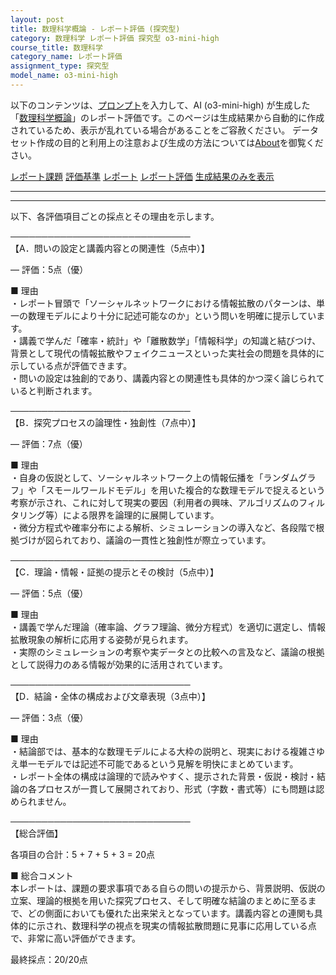 ```yaml
---
layout: post
title: 数理科学概論 - レポート評価 (探究型)
category: 数理科学 レポート評価 探究型 o3-mini-high
course_title: 数理科学
category_name: レポート評価
assignment_type: 探究型
model_name: o3-mini-high
---
```


以下のコンテンツは、[プロンプト](https://github.com/takedatoshiyuki/synthetic_assignments/tree/main/generated/数理科学/o3-mini-high/prompt_レポート評価-探究型.md)を入力して、AI (o3-mini-high) が生成した「[数理科学概論](/contents/数理科学/)」のレポート評価です。このページは生成結果から自動的に作成されているため、表示が乱れている場合があることをご容赦ください。
データセット作成の目的と利用上の注意および生成の方法については[About](/About)を御覧ください。

[レポート課題](../レポート課題-探究型)
[評価基準](../評価基準-探究型)
[レポート](../レポート-探究型)
[レポート評価](../レポート評価-探究型)
[生成結果のみを表示](https://github.com/takedatoshiyuki/synthetic_assignments/tree/main/generated/数理科学/o3-mini-high/レポート評価-探究型.md)
  

***
***
  
以下、各評価項目ごとの採点とその理由を示します。

─────────────────────────────  
【A．問いの設定と講義内容との関連性（5点中）】

― 評価：5点（優）

■ 理由  
・レポート冒頭で「ソーシャルネットワークにおける情報拡散のパターンは、単一の数理モデルにより十分に記述可能なのか」という問いを明確に提示しています。  
・講義で学んだ「確率・統計」や「離散数学」「情報科学」の知識と結びつけ、背景として現代の情報拡散やフェイクニュースといった実社会の問題を具体的に示している点が評価できます。  
・問いの設定は独創的であり、講義内容との関連性も具体的かつ深く論じられていると判断されます。

─────────────────────────────  
【B．探究プロセスの論理性・独創性（7点中）】

― 評価：7点（優）

■ 理由  
・自身の仮説として、ソーシャルネットワーク上の情報伝播を「ランダムグラフ」や「スモールワールドモデル」を用いた複合的な数理モデルで捉えるという考察が示され、これに対して現実の要因（利用者の興味、アルゴリズムのフィルタリング等）による限界を論理的に展開しています。  
・微分方程式や確率分布による解析、シミュレーションの導入など、各段階で根拠づけが図られており、議論の一貫性と独創性が際立っています。

─────────────────────────────  
【C．理論・情報・証拠の提示とその検討（5点中）】

― 評価：5点（優）

■ 理由  
・講義で学んだ理論（確率論、グラフ理論、微分方程式）を適切に選定し、情報拡散現象の解析に応用する姿勢が見られます。  
・実際のシミュレーションの考察や実データとの比較への言及など、議論の根拠として説得力のある情報が効果的に活用されています。

─────────────────────────────  
【D．結論・全体の構成および文章表現（3点中）】

― 評価：3点（優）

■ 理由  
・結論部では、基本的な数理モデルによる大枠の説明と、現実における複雑さゆえ単一モデルでは記述不可能であるという見解を明快にまとめています。  
・レポート全体の構成は論理的で読みやすく、提示された背景・仮説・検討・結論の各プロセスが一貫して展開されており、形式（字数・書式等）にも問題は認められません。

─────────────────────────────  
【総合評価】

各項目の合計：5 + 7 + 5 + 3 = 20点

■ 総合コメント  
本レポートは、課題の要求事項である自らの問いの提示から、背景説明、仮説の立案、理論的根拠を用いた探究プロセス、そして明確な結論のまとめに至るまで、どの側面においても優れた出来栄えとなっています。講義内容との連関も具体的に示され、数理科学の視点を現実の情報拡散問題に見事に応用している点で、非常に高い評価ができます。

最終採点：20/20点
